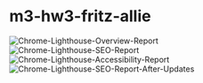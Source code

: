 # m3-hw3-fritz-allie
![Chrome-Lighthouse-Overview-Report](https://github.com/alliefritz/m3-hw3-fritz-allie/assets/143039986/f285ecec-1bd9-498f-b98f-cd026a4b6df7)
![Chrome-Lighthouse-SEO-Report](https://github.com/alliefritz/m3-hw3-fritz-allie/assets/143039986/6c6c4b33-1f93-4871-a5f9-4b1d312895e6)
![Chrome-Lighthouse-Accessibility-Report](https://github.com/alliefritz/m3-hw3-fritz-allie/assets/143039986/94ad5293-01ef-4e33-9823-1260510116ee)
![Chrome-Lighthouse-SEO-Report-After-Updates](https://github.com/alliefritz/m3-hw3-fritz-allie/assets/143039986/11fdc4fc-966d-4afa-9cfd-235166d67141)
